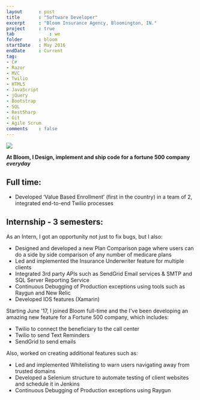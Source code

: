 ```yaml
---
layout      : post
title       : "Software Developer"
excerpt     : "Bloom Insurance Agency, Bloomington, IN."
project     : true
tab 		    : we
folder      : bloom
startDate   : May 2016
endDate     : Current
tag:
- C#
- Razor
- MVC
- Twilio
- HTML5
- JavaScript
- jQuery
- Bootstrap
- SQL
- RestSharp
- Git
- Agile Scrum
comments    : false
---
```


<img src = "{{ site.url }}/assets/img/projects/bloom/icon.jpg">

<br />

<b>At Bloom, I Design, implement and ship code for a fortune 500 company <i>everyday</i></b>

## Full time:
* Developed ‘Value Based Enrollment’ (first in the country) in a team of 2, integrated end-to-end Twilio processes

## Internship - 3 semesters: 
As an Intern, I got an opportunity not just to fix bugs, but I also:
* Designed and developed a new Plan Comparison page where users can do a side by side comparison of any number of medicare plans
* Led and implemented the Insurance Underwriter feature for multiple clients
* Integrated 3rd party APIs such as SendGrid Email services & SMTP and SQL Server Reporting Service
* Continuous Debugging of Production exceptions using tools such as Raygun and New Relic
* Developed IOS features (Xamarin)

Starting June '17, I joined Bloom full-time and the I've been developing an amazing new feature for a Fortune 500 company, which includes:
<ul>
  <li>Twilio to connect the beneficiary to the call center</li>
  <li>Twilio to send Text Reminders</li>
  <li>SendGrid to send emails</li>
</ul>

Also, worked on creating additional features such as:
<ul>
  <li>Led and implemented Whitelisting to warn users navigating away from trusted domains</li>
  <li>Developed a Selenium structure to automate testing of client websites and schedule it in Jenkins</li>
  <li>Continuous Debugging of Production exceptions using Raygun</li>
</ul>